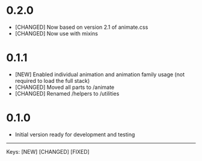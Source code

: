 # 0.2.0

* [CHANGED] Now based on version 2.1 of animate.css
* [CHANGED] Now use with mixins

# 0.1.1

* [NEW] Enabled individual animation and animation family usage (not required to load the full stack)
* [CHANGED] Moved all parts to /animate
* [CHANGED] Renamed /helpers to /utilities

# 0.1.0

* Initial version ready for development and testing

---

Keys: [NEW] [CHANGED] [FIXED]